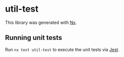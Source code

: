# util-test

This library was generated with [Nx](https://nx.dev).

## Running unit tests

Run `nx test util-test` to execute the unit tests via [Jest](https://jestjs.io).
